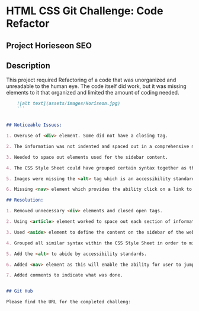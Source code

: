 # HTML CSS Git Challenge: Code Refactor

## Project Horieseon SEO

## Description

This project required Refactoring of a code that was unorganized and unreadable to the human eye. The code itself did work, but it was missing elements to it that organized and limited the amount of coding needed.

```md
    ![alt text](assets/images/Horiseon.jpg)
    ```


## Noticeable Issues:

1. Overuse of <div> element. Some did not have a closing tag.

2. The information was not indented and spaced out in a comprehensive manner, which made it difficult to follow.

3. Needed to space out elements used for the sidebar content.

4. The CSS Style Sheet could have grouped certain syntax together as they provided the same effects for specific elements, such as the borders, images, style, and size of the font.

5. Images were missing the <alt> tag which is an accessibility standard as it provides a brief descriptor of the image.

6. Missing <nav> element which provides the ability click on a link to jump to a specific location on webpage.

## Resolution:

1. Removed unnecessary <div> elements and closed open tags.

2. Using <article> element worked to space out each section of information. Used article as each section on the webpage contained different information.

3. Used <aside> element to define the content on the sidebar of the webpage as it is separate from the rest of the content on the webpage.

4. Grouped all similar syntax within the CSS Style Sheet in order to minimize coding.

5. Add the <alt> to abide by accessibility standards.

6. Added <nav> element as this will enable the ability for user to jump from one section to another on a webpage.

7. Added comments to indicate what was done.


## Git Hub 

Please find the URL for the completed challeng: 
